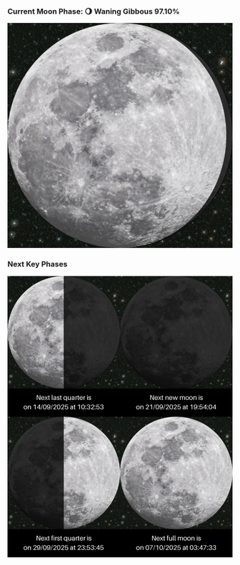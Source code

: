 ### Current Moon Phase: 🌖 Waning Gibbous 97.10%
![Moon Phase](moonphase.png)
### Next Key Phases
![Gallery](gallery.png)